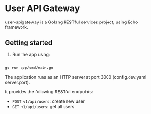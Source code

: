 # User API Gateway

user-apigateway is a Golang RESTful services project, using Echo framework. 

## Getting started

1. Run the app using:

```bash

go run app/cmd/main.go

```

The application runs as an HTTP server at port 3000 (config.dev.yaml server.port). 

It provides the following RESTful endpoints:

* `POST v1/api/users`: create new user
* `GET v1/api/users`: get all users

